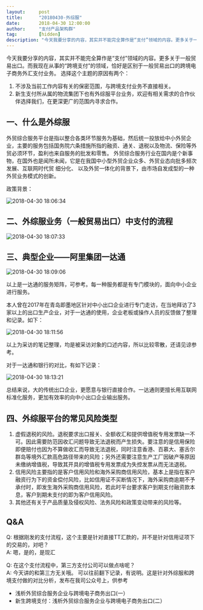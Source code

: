 ```yaml
---  
layout:     post   
title:      "20180430-外综服"  
date:       2018-04-30 12:00:00  
author:     "支付产品架构群"  
tag:		[hidden] 
description: "今天我要分享的内容，其实并不能完全算作是“支付”领域的内容。更多关于一般贸易出口。而我现在从事的“跨境支付”的领域，恰好是区别于一般贸易出口的跨境电子商务外汇支付业务 "
--- 
```



   
今天我要分享的内容，其实并不能完全算作是“支付”领域的内容。更多关于一般贸易出口。而我现在从事的“跨境支付”的领域，恰好是区别于一般贸易出口的跨境电子商务外汇支付业务。
选择这个主题的原因有两个：  
1. 不涉及当前工作内容有关的保密范围，与跨境支付业务不直接相关。  
2. 新生支付所从属的物流集团下也有外综服平台业务，欢迎有相关需求的合作伙伴选择我们，在更深更广的范围内寻求合作。  
   
   
## 一、什么是外综服  

外贸综合服务平台是指以整合各类环节服务为基础，然后统一投放给中小外贸企业，主要的服务包括国务院六条措施所指的融资、通关、退税以及物流、保险等外贸必须环节，盈利也来自服务的批发和零售。
外贸综合服务行业在国内是个新事物，在国外也是闻所未闻，它是在我国中小型外贸企业众多、外贸业态向批多频次发展、互联网时代贸 细分化、 以及外贸一体化的背景下，由市场自发成型的一种外贸业务模式的创新。  
      
政策背景：  
   
![2018-04-30 18:06:34](http://static.cocolian.cn/img/201804/20180430_180634.png) 
   
   
## 二、外综服业务（一般贸易出口）中支付的流程  
      
![2018-04-30 18:07:33](http://static.cocolian.cn/img/201804/20180430_180733.png) 
   
   
## 三、典型企业——阿里集团一达通  
   
   
![2018-04-30 18:09:06](http://static.cocolian.cn/img/201804/20180430_180906.png) 
   
   
以上是一达通的服务矩阵，可参考。每一种服务都是有专门模块的，面向中小企业进行服务。  
   
   
本人曾在2017年在青岛即墨地区针对中小出口企业进行专门走访，在当地拜访了3家以上的出口生产企业，对于一达通的使用，企业老板或操作人员的反馈做了整理和记录。如下：  
   
   
![2018-04-30 18:11:56](http://static.cocolian.cn/img/201804/20180430_181156.png) 
   
   
以上为采访的笔记整理，均是被采访对象的口述内容，所以比较零散，还请见谅参考。  
   
   
对于一达通和银行的对比，有如下记录：  
   
   
![2018-04-30 18:13:21](http://static.cocolian.cn/img/201804/20180430_181321.png) 
   
   
总结来说，大的传统出口企业，更愿意与银行直接合作。一达通则更擅长用互联网标准化服务，更加有效率的向中小出口企业输出服务。  
   
   
## 四、外综服平台的常见风险类型    

1. 虚假退税的风险。退税要求出口报关、全额收汇和提供增值税专用发票缺一不可。因此需要防范因收汇问题导致无法退税而产生损失。要注意的是信用保险即便赔付也因为不算做收汇而导致无法退税，同时注意香港、百慕大、塞舌尔群岛等境外汇款高危路径带来的风险；另外还需要注意生产工厂因破产等原因未缴纳增值税，导致其开具的增值税专用发票成为失控发票从而无法退税。  
2. 信用风险主要指的是客户信用风险和海外采购商信用风险，基本上是指在客户融资行为下的资金偿付风险，比如信用证不买断情况下，海外采购商逾期不予承付时，即发生海外采购商信用风险，若此时平台要求客户到期支付融资款本息，客户到期未支付的即为客户信用风险。    
3. 其他还有关于产品质量及侵权风险、法务风险和政策变动带来的风险等。  
   
## Q&A 
   
Q: 根据刚发的支付流程，这个主要是针对直接TT汇款的，并不是针对信用证项下的交易的，对吧？     
A: 嗯，是的，是现汇   

   
Q: 在这个支付流程中，第三方支付公司可以做点啥呢？  
A: 今天讲的和第三方无关哦。 可以往前翻下记录，有说明。这是针对外综服和跨境支付做的对比分析，发布在我司公众号上，供参考   
   - 浅析外贸综合服务企业与跨境电子商务出口(一）  
   - 新生跨境支付：浅析外贸综合服务企业与跨境电子商务出口(二）  
